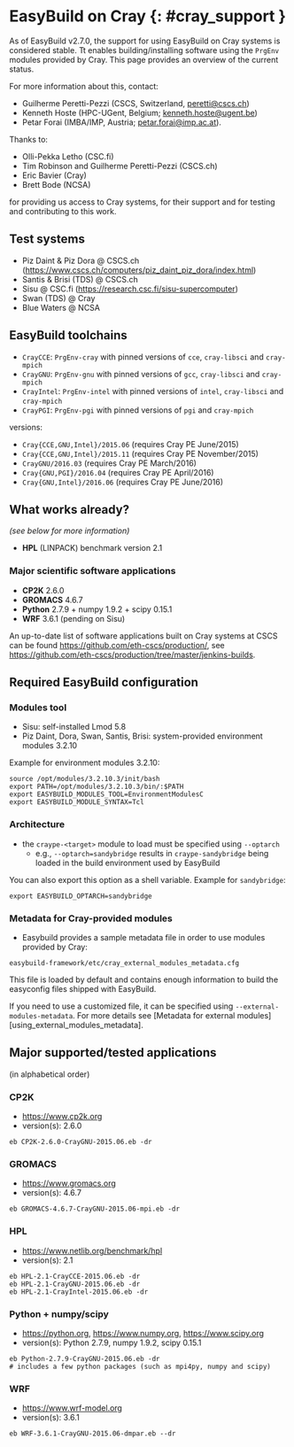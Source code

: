 # EasyBuild on Cray {: #cray_support }

As of EasyBuild v2.7.0, the support for using EasyBuild on Cray systems is considered stable.
Tt enables building/installing software using the `PrgEnv` modules provided by Cray.
This page provides an overview of the current status.

For more information about this, contact:

* Guilherme Peretti-Pezzi (CSCS, Switzerland, peretti@cscs.ch)
* Kenneth Hoste (HPC-UGent, Belgium; kenneth.hoste@ugent.be)
* Petar Forai (IMBA/IMP, Austria; petar.forai@imp.ac.at).

Thanks to:

* Olli-Pekka Letho (CSC.fi)
* Tim Robinson and Guilherme Peretti-Pezzi (CSCS.ch)
* Eric Bavier (Cray)
* Brett Bode (NCSA)

for providing us access to Cray systems, for their support and for testing and contributing to this work.

## Test systems

* Piz Daint & Piz Dora @ CSCS.ch (<https://www.cscs.ch/computers/piz_daint_piz_dora/index.html>)
* Santis & Brisi (TDS) @ CSCS.ch
* Sisu @ CSC.fi (<https://research.csc.fi/sisu-supercomputer>)
* Swan (TDS) @ Cray
* Blue Waters @ NCSA

## EasyBuild toolchains

* `CrayCCE`: `PrgEnv-cray` with pinned versions of `cce`, `cray-libsci` and `cray-mpich`
* `CrayGNU`: `PrgEnv-gnu` with pinned versions of `gcc`, `cray-libsci` and `cray-mpich`
* `CrayIntel`: `PrgEnv-intel` with pinned versions of `intel`, `cray-libsci` and `cray-mpich`
* `CrayPGI`: `PrgEnv-pgi` with pinned versions of `pgi` and `cray-mpich`

versions:

* `Cray{CCE,GNU,Intel}/2015.06` (requires Cray PE June/2015)
* `Cray{CCE,GNU,Intel}/2015.11` (requires Cray PE November/2015)
* `CrayGNU/2016.03` (requires Cray PE March/2016)
* `Cray{GNU,PGI}/2016.04` (requires Cray PE April/2016)
* `Cray{GNU,Intel}/2016.06` (requires Cray PE June/2016)

## What works already?

*(see below for more information)*

*  **HPL** (LINPACK) benchmark version 2.1

### Major scientific software applications

* **CP2K** 2.6.0
* **GROMACS** 4.6.7
* **Python** 2.7.9 + numpy 1.9.2 + scipy 0.15.1
* **WRF** 3.6.1 (pending on Sisu)

An up-to-date list of software applications built on Cray systems at CSCS can be found <https://github.com/eth-cscs/production/>,
see <https://github.com/eth-cscs/production/tree/master/jenkins-builds>.

## Required EasyBuild configuration


### Modules tool 

* Sisu: self-installed Lmod 5.8
* Piz Daint, Dora, Swan, Santis, Brisi: system-provided environment modules 3.2.10 

Example for environment modules 3.2.10:

``` shell
source /opt/modules/3.2.10.3/init/bash
export PATH=/opt/modules/3.2.10.3/bin/:$PATH
export EASYBUILD_MODULES_TOOL=EnvironmentModulesC
export EASYBUILD_MODULE_SYNTAX=Tcl
```

### Architecture 

* the `craype-<target>` module to load must be specified using `--optarch`
    * e.g., `--optarch=sandybridge` results in `craype-sandybridge` being loaded in the build environment used by EasyBuild 

You can also export this option as a shell variable. Example for `sandybridge`:

``` shell
export EASYBUILD_OPTARCH=sandybridge
```

### Metadata for Cray-provided modules

* Easybuild provides a sample metadata file in order to use modules provided by Cray:

``` shell
easybuild-framework/etc/cray_external_modules_metadata.cfg
```

This file is loaded by default and contains enough information to build the easyconfig files shipped with EasyBuild.

If you need to use a customized file, it can be specified using `--external-modules-metadata`.
For more details see [Metadata for external modules][using_external_modules_metadata].

## Major supported/tested applications

(in alphabetical order)

### CP2K

* <https://www.cp2k.org>
* version(s): 2.6.0

``` shell
eb CP2K-2.6.0-CrayGNU-2015.06.eb -dr
```

### GROMACS

* <https://www.gromacs.org>
* version(s): 4.6.7

``` shell
eb GROMACS-4.6.7-CrayGNU-2015.06-mpi.eb -dr
```

### HPL

* <https://www.netlib.org/benchmark/hpl>
* version(s): 2.1

``` shell
eb HPL-2.1-CrayCCE-2015.06.eb -dr
eb HPL-2.1-CrayGNU-2015.06.eb -dr 
eb HPL-2.1-CrayIntel-2015.06.eb -dr 
```

### Python + numpy/scipy

* <https://python.org>, <https://www.numpy.org>, <https://www.scipy.org>
* version(s): Python 2.7.9, numpy 1.9.2, scipy 0.15.1

``` shell
eb Python-2.7.9-CrayGNU-2015.06.eb -dr 
# includes a few python packages (such as mpi4py, numpy and scipy)
```

### WRF

* <https://www.wrf-model.org>
* version(s): 3.6.1

``` shell
eb WRF-3.6.1-CrayGNU-2015.06-dmpar.eb --dr
```
